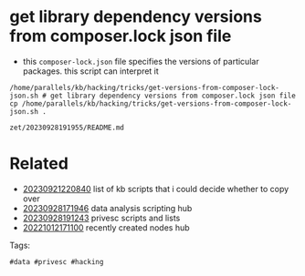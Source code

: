 # get library dependency versions from composer.lock json file

- this `composer-lock.json` file specifies the versions of particular packages. this script can interpret it

```
/home/parallels/kb/hacking/tricks/get-versions-from-composer-lock-json.sh # get library dependency versions from composer.lock json file
cp /home/parallels/kb/hacking/tricks/get-versions-from-composer-lock-json.sh .
```

` zet/20230928191955/README.md `

# Related

- [20230921220840](/zet/20230921220840/README.md) list of kb scripts that i could decide whether to copy over
- [20230928171946](/zet/20230928171946/README.md) data analysis scripting hub
- [20230928191243](/zet/20230928191243/README.md) privesc scripts and lists
- [20221012171100](/zet/20221012171100/README.md) recently created nodes hub

Tags:

    #data #privesc #hacking
